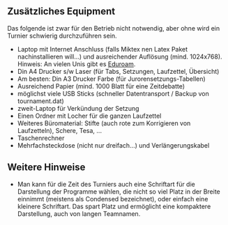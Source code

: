 ## Zusätzliches Equipment ##
Das folgende ist zwar für den Betrieb nicht notwendig, aber ohne wird ein Turnier schwierig durchzuführen sein.
  * Laptop mit Internet Anschluss (falls Miktex nen Latex Paket nachinstallieren will...) und ausreichender Auflösung (mind. 1024x768). Hinweis: An vielen Unis gibt es [Eduroam](http://www.eduroam.org).
  * Din A4 Drucker s/w Laser (für Tabs, Setzungen, Laufzettel, Übersicht)
  * Am besten: Din A3 Drucker Farbe (für Jurorensetzungs-Tabellen)
  * Ausreichend Papier (mind. 1000 Blatt für eine Zeitdebatte)
  * möglichst viele USB Sticks (schneller Datentransport / Backup von tournament.dat)
  * zweit-Laptop für Verkündung der Setzung
  * Einen Ordner mit Locher für die ganzen Laufzettel
  * Weiteres Büromaterial: Stifte (auch rote zum Korrigieren von Laufzetteln), Schere, Tesa, ...
  * Taschenrechner
  * Mehrfachsteckdose (nicht nur dreifach...) und Verlängerungskabel

## Weitere Hinweise ##
  * Man kann für die Zeit des Turniers auch eine Schriftart für die Darstellung der Programme wählen, die nicht so viel Platz in der Breite einnimmt (meistens als Condensed bezeichnet), oder einfach eine kleinere Schriftart. Das spart Platz und ermöglicht eine kompaktere Darstellung, auch von langen Teamnamen.